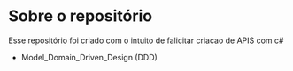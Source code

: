 # Sobre o repositório
 Esse repositório foi criado com o intuito de falicitar criacao de APIS com c#

 - Model_Domain_Driven_Design (DDD)